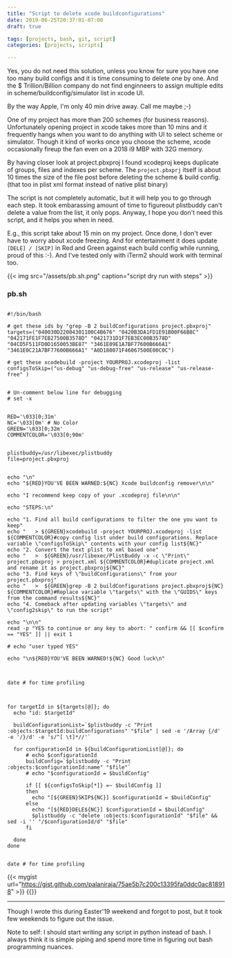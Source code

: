 ```yaml
---
title: "Script to delete xcode buildconfigurations"
date: 2019-06-25T20:37:01-07:00
draft: true

tags: [projects, bash, git, script]
categories: [projects, scripts]

---
```


Yes, you do not need this solution, unless you know for sure you have one too many build configs and it is time consuming to delete one by one. And the $ Trillion/Billion company do not find enginneers to assign multiple edits in scheme/buildconfig/simulator list in xcode UI. 

By the way Apple, I'm only 40 min drive away. Call me maybe ;-)


One of my project has more than 200 schemes (for business reasons). Unfortunately opening project in xcode takes more than 10 mins and it frequently hangs when you want to do anything with UI to select scheme or simulator. Though it kind of works once you choose the scheme, xcode occasionally fireup the fan even on a 2018 i9 MBP with 32G memory.

By having closer look at project.pbxproj I found xcodeproj keeps duplicate of groups, files and indexes per scheme. The `project.pbxprj` itself is about 10 times the size of the file post before deleting the scheme & build config. (that too in plist xml format instead of native plist binary)

The script is not completely automatic, but it will help you to go through each step. It took embarassing amount of time to figureout plistbuddy can't delete a value from the list, it only pops. Anyway, I hope you don't need this script, and it helps you when in need.

E.g., this script take about 15 min on my project. Once done, I don't ever have to worry about xcode freezing. And for entertainment it does update `[DELE] / [SKIP]` in Red and Green against each build config while running, proud of this :-). And I've tested only with iTerm2 should work with terminal too.

{{< img src="/assets/pb.sh.png"  caption="script dry run with steps" >}}

### pb.sh

```

#!/bin/bash

# get these ids by "grep -B 2 buildConfigurations project.pbxproj"
targets=("040030D22004301100C4B676" "0420B3DA1FD1E91B00F66B8C" "042171FE1F7EB27500B3578D" "0421731D1F7EB3EC00B3578D" "04CD5F511FD0D1650053BE87" "3461E09E1A7BF77600B666A1" "3461E0C21A7BF77600B666A1" "A0D180071F46067500E00C0C")

# get these xcodebuild -project YOURPROJ.xcodeproj -list
configsToSkip=("us-debug" "us-debug-free" "us-release" "us-release-free" )


# Un-comment below line for debugging
# set -x


RED='\033[0;31m'
NC='\033[0m' # No Color
GREEN='\033[0;32m'
COMMENTCOLOR='\033[0;90m'


plistbuddy=/usr/libexec/plistbuddy
file=project.pbxproj


echo "\n"
echo "${RED}YOU'VE BEEN WARNED:${NC} Xcode buildconfig remover\n\n"

echo "I recommend keep copy of your .xcodeproj file\n\n"

echo "STEPS:\n"

echo "1. Find all build configurations to filter the one you want to keep"
echo "   > ${GREEN}xcodebuild -project YOURPROJ.xcodeproj -list ${COMMENTCOLOR}#copy config list under build configurations. Replace variable \"configsToSkip\" contents with your config list${NC}"
echo "2. Convert the text plist to xml based one"
echo "   >  ${GREEN}/usr/libexec/PlistBuddy -x -c \"Print\" project.pbxproj > project.xml ${COMMENTCOLOR}#duplicate project.xml and rename it as project.pbxproj${NC}"
echo "3. Find keys of \"buildConfigurations\" from your project.pbxproj"
echo "   >  ${GREEN}grep -B 2 buildConfigurations project.pbxproj${NC} ${COMMENTCOLOR}#Replace variable \"targets\" with the \"GUIDS\" keys from the command results${NC}"
echo "4. Comeback after updating variables \"targets\" and \"config2skip\" to run the script"

echo "\n\n"
read -p "YES to continue or any key to abort: " confirm && [[ $confirm == "YES" ]] || exit 1

# echo "user typed YES"

echo "\n${RED}YOU'VE BEEN WARNED!${NC} Good luck\n"



date # for time profiling



for targetId in ${targets[@]}; do
  echo "id: $targetId"
  
  buildConfigurationList=`$plistbuddy -c "Print :objects:$targetId:buildConfigurations" "$file" | sed -e '/Array {/d' -e '/}/d' -e 's/^[ \t]*//'`

  for configurationId in ${buildConfigurationList[@]}; do
      # echo $configurationId
      buildConfig=`$plistbuddy -c "Print :objects:$configurationId:name" "$file"`
      # echo "$configurationId = $buildConfig"
      
      if [[ ${configsToSkip[*]} =~ $buildConfig ]]
      then
        echo "[${GREEN}SKIP${NC}] $configurationId = $buildConfig"
      else
        echo "[${RED}DELE${NC}] $configurationId = $buildConfig"
        $plistbuddy -c "delete :objects:$configurationId" "$file" && sed -i '' "/$configurationId/d" "$file"
      fi

  done
done


date # for time profiling

```


<!-- {{<gist palaniraja 75ae5b7c200c13395fa0ddc0ac818918>}} -->
{{< mygist url="https://gist.github.com/palaniraja/75ae5b7c200c13395fa0ddc0ac818918" >}}
{{<noscript url="https://gist.github.com/palaniraja/75ae5b7c200c13395fa0ddc0ac818918">}}


---

Though I wrote this during Easter'19 weekend and forgot to post, but it took few weekends to figure out the issue.

Note to self: I should start writing any script in python instead of bash. I always think it is simple piping and spend more time in figuring out bash programming nuances.
